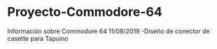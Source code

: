 # Proyecto-Commodore-64
Información sobre Commodore 64
11/08/2019 -Diseño de conector de casette para Tapuino
